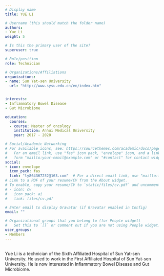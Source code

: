 ```yaml
---
# Display name
title: YUE LI

# Username (this should match the folder name)
authors:
- Yue Li
weight: 5

# Is this the primary user of the site?
superuser: true

# Role/position
role: Technician

# Organizations/Affiliations
organizations:
- name: Sun Yat-sen University
  url: "http://www.sysu.edu.cn/en/index.htm"


interests:
- Inflammatory Bowel Disease
- Gut Microbiome

education:
  courses:
  - course: Master of oncology
    institution: Anhui Medical University
    year: 2017 - 2020

# Social/Academic Networking
# For available icons, see: https://sourcethemes.com/academic/docs/page-builder/#icons
#   For an email link, use "fas" icon pack, "envelope" icon, and a link in the
#   form "mailto:your-email@example.com" or "#contact" for contact widget.
social:
- icon: envelope
  icon_pack: fas
  link: "ly864367232@163.com"  # For a direct email link, use "mailto:test@example.org".
# Link to a PDF of your resume/CV from the About widget.
# To enable, copy your resume/CV to `static/files/cv.pdf` and uncomment the lines below.
# - icon: cv
#   icon_pack: ai
#   link: files/cv.pdf

# Enter email to display Gravatar (if Gravatar enabled in Config)
email: ""

# Organizational groups that you belong to (for People widget)
#   Set this to `[]` or comment out if you are not using People widget.
user_groups:
- Members
---
```

<br>
Yue Li is a technician of the Sixth Affiliated Hospital of Sun Yat-sen University. He used to work in the First Affiliated Hospital of Sun Yat-sen University. He is now interested in Inflammatory Bowel Disease and Gut Microbiome.
